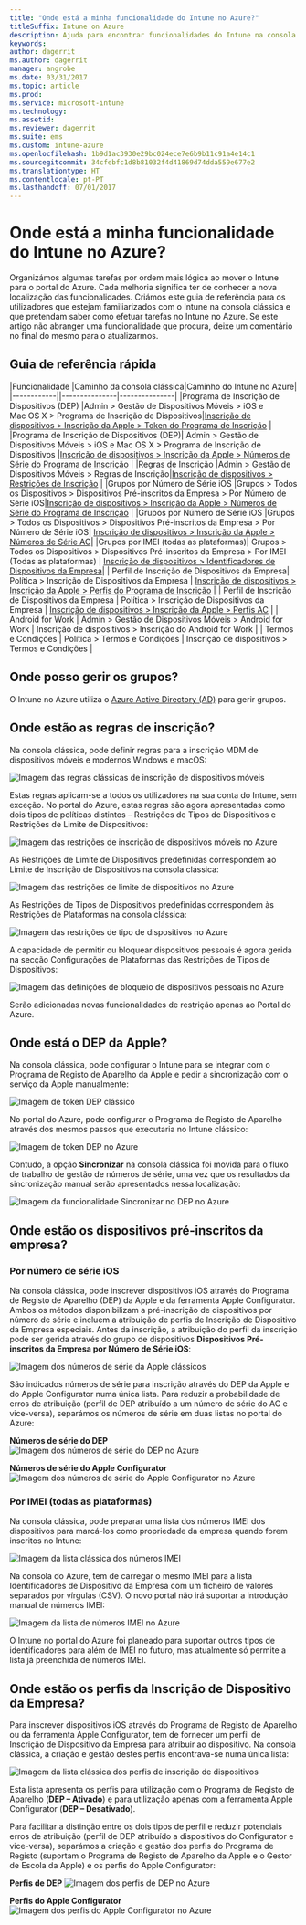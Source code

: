 ```yaml
---
title: "Onde está a minha funcionalidade do Intune no Azure?"
titleSuffix: Intune on Azure
description: Ajuda para encontrar funcionalidades do Intune na consola do Azure."
keywords: 
author: dagerrit
ms.author: dagerrit
manager: angrobe
ms.date: 03/31/2017
ms.topic: article
ms.prod: 
ms.service: microsoft-intune
ms.technology: 
ms.assetid: 
ms.reviewer: dagerrit
ms.suite: ems
ms.custom: intune-azure
ms.openlocfilehash: 1b9d1ac3930e29bc024ece7e6b9b11c91a4e14c1
ms.sourcegitcommit: 34cfebfc1d8b81032f4d41869d74dda559e677e2
ms.translationtype: HT
ms.contentlocale: pt-PT
ms.lasthandoff: 07/01/2017
---
```

# <a name="where-did-my-intune-feature-go-in-azure"></a>Onde está a minha funcionalidade do Intune no Azure?
Organizámos algumas tarefas por ordem mais lógica ao mover o Intune para o portal do Azure. Cada melhoria significa ter de conhecer a nova localização das funcionalidades. Criámos este guia de referência para os utilizadores que estejam familiarizados com o Intune na consola clássica e que pretendam saber como efetuar tarefas no Intune no Azure. Se este artigo não abranger uma funcionalidade que procura, deixe um comentário no final do mesmo para o atualizarmos.
## <a name="quick-reference-guide"></a>Guia de referência rápida
|Funcionalidade |Caminho da consola clássica|Caminho do Intune no Azure| |------------||---------------|---------------| |Programa de Inscrição de Dispositivos (DEP) |Admin > Gestão de Dispositivos Móveis > iOS e Mac OS X > Programa de Inscrição de Dispositivos|[Inscrição de dispositivos > Inscrição da Apple > Token do Programa de Inscrição](#where-did-apple-dep-go) | |Programa de Inscrição de Dispositivos (DEP)| Admin > Gestão de Dispositivos Móveis > iOS e Mac OS X > Programa de Inscrição de Dispositivos |[Inscrição de dispositivos > Inscrição da Apple > Números de Série do Programa de Inscrição](#where-did-apple-dep-go) | |Regras de Inscrição |Admin > Gestão de Dispositivos Móveis > Regras de Inscrição|[Inscrição de dispositivos > Restrições de Inscrição](#where-did-enrollment-rules-go) | |Grupos por Número de Série iOS |Grupos > Todos os Dispositivos > Dispositivos Pré-inscritos da Empresa > Por Número de Série iOS|[Inscrição de dispositivos > Inscrição da Apple > Números de Série do Programa de Inscrição](#where-did-corporate-pre-enrolled-devices-go) | |Grupos por Número de Série iOS |Grupos > Todos os Dispositivos > Dispositivos Pré-inscritos da Empresa > Por Número de Série iOS| [Inscrição de dispositivos > Inscrição da Apple > Números de Série AC](#where-did-corporate-pre-enrolled-devices-go)| |Grupos por IMEI (todas as plataformas)| Grupos > Todos os Dispositivos > Dispositivos Pré-inscritos da Empresa > Por IMEI (Todas as plataformas) | [Inscrição de dispositivos > Identificadores de Dispositivos da Empresa](#by-imei-all-platforms)| | Perfil de Inscrição de Dispositivos da Empresa| Política > Inscrição de Dispositivos da Empresa | [Inscrição de dispositivos > Inscrição da Apple > Perfis do Programa de Inscrição](#where-did-corporate-pre-enrolled-devices-go) | | Perfil de Inscrição de Dispositivos da Empresa | Política > Inscrição de Dispositivos da Empresa | [Inscrição de dispositivos > Inscrição da Apple > Perfis AC](#where-did-corporate-pre-enrolled-devices-go) | | Android for Work | Admin > Gestão de Dispositivos Móveis > Android for Work | Inscrição de dispositivos > Inscrição do Android for Work | | Termos e Condições | Política > Termos e Condições | Inscrição de dispositivos > Termos e Condições |


## <a name="where-do-i-manage-groups"></a>Onde posso gerir os grupos?
O Intune no Azure utiliza o [Azure Active Directory (AD)](https://docs.microsoft.com/azure/active-directory/active-directory-groups-create-azure-portal) para gerir grupos.

## <a name="where-did-enrollment-rules-go"></a>Onde estão as regras de inscrição?
Na consola clássica, pode definir regras para a inscrição MDM de dispositivos móveis e modernos Windows e macOS:

![Imagem das regras clássicas de inscrição de dispositivos móveis](./media/01-classic-rules.png)

Estas regras aplicam-se a todos os utilizadores na sua conta do Intune, sem exceção. No portal do Azure, estas regras são agora apresentadas como dois tipos de políticas distintos – Restrições de Tipos de Dispositivos e Restrições de Limite de Dispositivos:

![Imagem das restrições de inscrição de dispositivos móveis no Azure](./media/02-azure-enroll-restrictions.png)

As Restrições de Limite de Dispositivos predefinidas correspondem ao Limite de Inscrição de Dispositivos na consola clássica:

![Imagem das restrições de limite de dispositivos no Azure](./media/03-azure-device-limit.png)

As Restrições de Tipos de Dispositivos predefinidas correspondem às Restrições de Plataformas na consola clássica:

![Imagem das restrições de tipo de dispositivos no Azure](./media/04-azure-platform-restrictions.png)

A capacidade de permitir ou bloquear dispositivos pessoais é agora gerida na secção Configurações de Plataformas das Restrições de Tipos de Dispositivos:

![Imagem das definições de bloqueio de dispositivos pessoais no Azure](./media/05-azure-personal-block.png)

Serão adicionadas novas funcionalidades de restrição apenas ao Portal do Azure.

## <a name="where-did-apple-dep-go"></a>Onde está o DEP da Apple?
Na consola clássica, pode configurar o Intune para se integrar com o Programa de Registo de Aparelho da Apple e pedir a sincronização com o serviço da Apple manualmente:

![Imagem de token DEP clássico](./media/06-classic-dep-token.png)

No portal do Azure, pode configurar o Programa de Registo de Aparelho através dos mesmos passos que executaria no Intune clássico:

![Imagem de token DEP no Azure](./media/07-azure-dep-token.png)

Contudo, a opção **Sincronizar** na consola clássica foi movida para o fluxo de trabalho de gestão de números de série, uma vez que os resultados da sincronização manual serão apresentados nessa localização:

![Imagem da funcionalidade Sincronizar no DEP no Azure](./media/08-azure-dep-sync.png)

## <a name="where-did-corporate-pre-enrolled-devices-go"></a>Onde estão os dispositivos pré-inscritos da empresa?
### <a name="by-ios-serial-number"></a>Por número de série iOS
Na consola clássica, pode inscrever dispositivos iOS através do Programa de Registo de Aparelho (DEP) da Apple e da ferramenta Apple Configurator. Ambos os métodos disponibilizam a pré-inscrição de dispositivos por número de série e incluem a atribuição de perfis de Inscrição de Dispositivo da Empresa especiais. Antes da inscrição, a atribuição do perfil da inscrição pode ser gerida através do grupo de dispositivos **Dispositivos Pré-inscritos da Empresa por Número de Série iOS**:

![Imagem dos números de série da Apple clássicos](./media/09-classic-apple-serials.png)

São indicados números de série para inscrição através do DEP da Apple e do Apple Configurator numa única lista. Para reduzir a probabilidade de erros de atribuição (perfil de DEP atribuído a um número de série do AC e vice-versa), separámos os números de série em duas listas no portal do Azure:

**Números de série do DEP**
![Imagem dos números de série do DEP no Azure](./media/10-azure-dep-serials.png)

**Números de série do Apple Configurator**
![Imagem dos números de série do Apple Configurator no Azure](./media/11-azure-ac-serials.png)

### <a name="by-imei-all-platforms"></a>Por IMEI (todas as plataformas)

Na consola clássica, pode preparar uma lista dos números IMEI dos dispositivos para marcá-los como propriedade da empresa quando forem inscritos no Intune:

![Imagem da lista clássica dos números IMEI](./media/12-classic-corp-imei.png)

Na consola do Azure, tem de carregar o mesmo IMEI para a lista Identificadores de Dispositivo da Empresa com um ficheiro de valores separados por vírgulas (CSV). O novo portal não irá suportar a introdução manual de números IMEI:

![Imagem da lista de números IMEI no Azure](./media/13-azure-corp-imei.png)

O Intune no portal do Azure foi planeado para suportar outros tipos de identificadores para além de IMEI no futuro, mas atualmente só permite a lista já preenchida de números IMEI.

## <a name="where-did-corporate-device-enrollment-profiles-go"></a>Onde estão os perfis da Inscrição de Dispositivo da Empresa?
Para inscrever dispositivos iOS através do Programa de Registo de Aparelho ou da ferramenta Apple Configurator, tem de fornecer um perfil de Inscrição de Dispositivo da Empresa para atribuir ao dispositivo. Na consola clássica, a criação e gestão destes perfis encontrava-se numa única lista:

![Imagem da lista clássica dos perfis de inscrição de dispositivos](./media/14-classic-corp-profiles.png)

Esta lista apresenta os perfis para utilização com o Programa de Registo de Aparelho (**DEP – Ativado**) e para utilização apenas com a ferramenta Apple Configurator (**DEP – Desativado**).

Para facilitar a distinção entre os dois tipos de perfil e reduzir potenciais erros de atribuição (perfil de DEP atribuído a dispositivos do Configurator e vice-versa), separámos a criação e gestão dos perfis do Programa de Registo (suportam o Programa de Registo de Aparelho da Apple e o Gestor de Escola da Apple) e os perfis do Apple Configurator:

**Perfis de DEP**
![Imagem dos perfis de DEP no Azure](./media/15-azure-dep-profiles.png)

**Perfis do Apple Configurator**
![Imagem dos perfis do Apple Configurator no Azure](./media/16-azure-ac-profiles.png)
